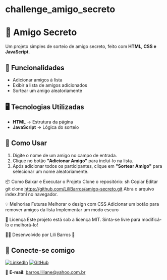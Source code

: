 # challenge_amigo_secreto
# 🎁 Amigo Secreto

Um projeto simples de sorteio de amigo secreto, feito com **HTML, CSS e JavaScript**.

## 🚀 Funcionalidades
- Adicionar amigos à lista
- Exibir a lista de amigos adicionados
- Sortear um amigo aleatoriamente

## 🖥️ Tecnologias Utilizadas
- **HTML** → Estrutura da página
- **JavaScript** → Lógica do sorteio

## 📌 Como Usar
1. Digite o nome de um amigo no campo de entrada.
2. Clique no botão **"Adicionar Amigo"** para incluí-lo na lista.
3. Após adicionar todos os participantes, clique em **"Sortear Amigo"** para selecionar um nome aleatoriamente.

📦 Como Baixar e Executar o Projeto
Clone o repositório:
sh
Copiar
Editar
git clone https://github.com/LiliBarros/amigo-secreto.git
Abra o arquivo index.html no navegador.

💡 Melhorias Futuras
Melhorar o design com CSS
Adicionar um botão para remover amigos da lista
Implementar um modo escuro

📜 Licença
Este projeto está sob a licença MIT. Sinta-se livre para modificá-lo e melhorá-lo!

👩‍💻 Desenvolvido por Lili Barros 🚀
## 🔗 Conecte-se comigo
[![LinkedIn](https://img.shields.io/badge/LinkedIn-0077B5?style=for-the-badge&logo=linkedin&logoColor=white)](https://www.linkedin.com/in/lilianelimabarros)
[![GitHub](https://img.shields.io/badge/GitHub-100000?style=for-the-badge&logo=github&logoColor=white)](https://github.com/LiliBarros)

📩 **E-mail**: barros.liliane@yahoo.com.br
